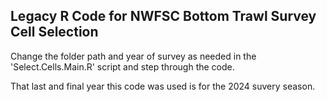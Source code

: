## Legacy R Code for NWFSC Bottom Trawl Survey Cell Selection

Change the folder path and year of survey as needed in the 'Select.Cells.Main.R' script and step through the code.

That last and final year this code was used is for the 2024 suvery season.

